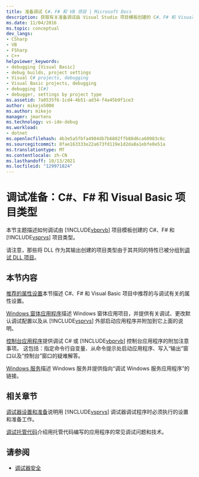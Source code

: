 ```yaml
---
title: 准备调试 C#、F# 和 VB 项目 | Microsoft Docs
description: 获取有关准备调试由 Visual Studio 项目模板创建的 C#、F# 和 Visual Basic 项目类型的信息。
ms.date: 11/04/2016
ms.topic: conceptual
dev_langs:
- CSharp
- VB
- FSharp
- C++
helpviewer_keywords:
- debugging [Visual Basic]
- debug builds, project settings
- Visual C# projects, debugging
- Visual Basic projects, debugging
- debugging [C#]
- debugger, settings by project type
ms.assetid: 7a0535f6-1cd4-4b51-ad34-f4a45b9f1ce3
author: mikejo5000
ms.author: mikejo
manager: jmartens
ms.technology: vs-ide-debug
ms.workload:
- dotnet
ms.openlocfilehash: 4b3e5a5fbfa4904db7b6802ffb88d6ca60983c6c
ms.sourcegitcommit: 8fae163333e22a673fd119e1d2da8a1ebfe0e51a
ms.translationtype: MT
ms.contentlocale: zh-CN
ms.lasthandoff: 10/13/2021
ms.locfileid: "129971824"
---
```

# <a name="debugging-preparation-c-f-and-visual-basic-project-types"></a>调试准备：C#、F# 和 Visual Basic 项目类型

本节主题描述如何调试由 [!INCLUDE[vbprvb](../code-quality/includes/vbprvb_md.md)] 项目模板创建的 C#、F# 和 [!INCLUDE[vsprvs](../code-quality/includes/vsprvs_md.md)] 项目类型。

 请注意，那些将 DLL 作为其输出创建的项目类型由于其共同的特性已被分组到[调试 DLL 项目](../debugger/debugging-dll-projects.md)。

## <a name="in-this-section"></a>本节内容

 [推荐的属性设置](../debugger/managed-debugging-recommended-property-settings.md)本节描述 C#、F# 和 Visual Basic 项目中推荐的与调试有关的属性设置。

 [Windows 窗体应用程序](../debugger/debugging-preparation-windows-forms-applications.md)描述 Windows 窗体应用项目，并提供有关调试、更改默认调试配置以及从 [!INCLUDE[vsprvs](../code-quality/includes/vsprvs_md.md)] 外部启动应用程序并附加到它上面的说明。

 [控制台应用程序](../debugger/debugging-preparation-console-projects.md)提供调试 C# 或 [!INCLUDE[vbprvb](../code-quality/includes/vbprvb_md.md)] 控制台应用程序的附加注意事项。 这包括：指定命令行自变量、从命令提示处启动应用程序、写入“输出”窗口以及“控制台”窗口的疑难解答。

 [Windows 服务](../debugger/debugging-preparation-windows-services.md)描述 Windows 服务并提供指向“调试 Windows 服务应用程序”的链接。

## <a name="related-sections"></a>相关章节

 [调试器设置和准备](../debugger/debugger-settings-and-preparation.md)说明用 [!INCLUDE[vsprvs](../code-quality/includes/vsprvs_md.md)] 调试器调试程序时必须执行的设置和准备工作。

 [调试托管代码](../debugger/debugging-managed-code.md)介绍用托管代码编写的应用程序的常见调试问题和技术。

## <a name="see-also"></a>请参阅

- [调试器安全](../debugger/debugger-security.md)